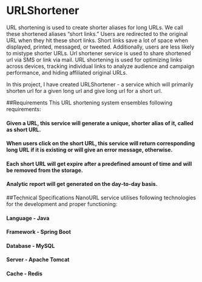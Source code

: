 # URLShortener

URL shortening is used to create shorter aliases for long URLs. We call these shortened aliases “short links.” Users are redirected to the original URL when they hit these short links. Short links save a lot of space when displayed, printed, messaged, or tweeted. Additionally, users are less
likely to mistype shorter URLs. Url shortener service is used to share shortened url via SMS or link via mail. URL shortening is used for optimizing links across devices, tracking individual links to analyze audience and campaign performance, and hiding affiliated original URLs.

In this project, I have created URLShortener - a service which will primarily shorten url for a given long
url and give long url for a short url.

##Requirements
This URL shortening system ensembles following requirements:
#### Given a URL, this service will generate a unique, shorter alias of it, called as short URL.
#### When users click on the short URL, this service will return corresponding long URL if it is existing or will give an error message, otherwise.
#### Each short URL will get expire after a predefined amount of time and will be removed from the storage.
#### Analytic report will get generated on the day-to-day basis.

##Technical Specifications
NanoURL service utilises following technologies for the development and proper functioning:
#### Language - Java
#### Framework - Spring Boot
#### Database - MySQL
#### Server - Apache Tomcat
#### Cache - Redis
